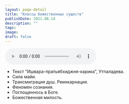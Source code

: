 ```yaml
---
layout: page-detail
title: "Классы божественных существ"
publishDate: 2021.08.14
description: ""
tags:
image:
draft: false
---
```


<audio title="2021.08.14 - Классы божественных существ.mp3" src="https://filer-api.advayta.org/v1.0/public/files/72782" controls=""></audio>

* Текст "Ишвара-пратьябхиджня-карика", Утпаладева.
* Сила майи.
* Трансмиграция душ. Реинкарнация.
* Феномен сознания.
* Поглощеннось в Боге.
* Божественная милость.

  
